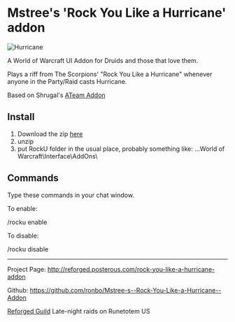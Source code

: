 Mstree's 'Rock You Like a Hurricane' addon
==========================================

![Hurricane](http://img.skitch.com/20101117-edjkbs9wxbjx47aqxudfrpwcph.png)

A World of Warcraft UI Addon for Druids and those that love them.

Plays a riff from The Scorpions' "Rock You Like a Hurricane" whenever anyone in the Party/Raid casts Hurricane.

Based on Shrugal's [ATeam Addon](http://wow.curse.com/downloads/wow-addons/details/ateam.aspx)

Install
-------
1. Download the zip [here](http://dl.dropbox.com/u/529377/RockU.zip)
2. unzip
3. put RockU folder in the usual place, probably something like: 
...World of Warcraft\Interface\AddOns\

Commands
--------

Type these commands in your chat window.

To enable:

/rocku enable 

To disable:

/rocku disable

-------
Project Page:
<http://reforged.posterous.com/rock-you-like-a-hurricane-addon>

Github:
<https://github.com/ronbo/Mstree-s--Rock-You-Like-a-Hurricane--Addon>

[Reforged Guild](http://www.reforged.dkpsystem.com)
Late-night raids on Runetotem US